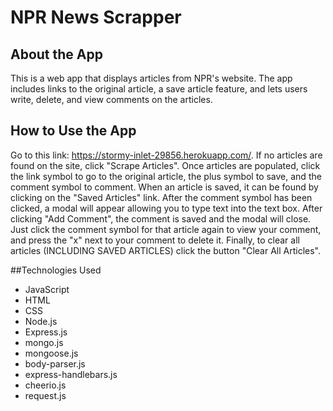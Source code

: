 # NPR News Scrapper

## About the App
This is a web app that displays articles from NPR's website. The app includes links to the original article, a save article feature, and lets users write, delete, and view comments on the articles. 

## How to Use the App
Go to this link: https://stormy-inlet-29856.herokuapp.com/. If no articles are found on the site, click "Scrape Articles". Once articles are populated, click the link symbol to go to the original article, the plus symbol to save, and the comment symbol to comment. When an article is saved, it can be found by clicking on the "Saved Articles" link. After the comment symbol has been clicked, a modal will appear allowing you to type text into the text box. After clicking "Add Comment", the comment is saved and the modal will close. Just click the comment symbol for that article again to view your comment, and press the "x" next to your comment to delete it. Finally, to clear all articles (INCLUDING SAVED ARTICLES) click the button "Clear All Articles".

##Technologies Used
* JavaScript
* HTML
* CSS
* Node.js
* Express.js
* mongo.js
* mongoose.js
* body-parser.js
* express-handlebars.js
* cheerio.js
* request.js
